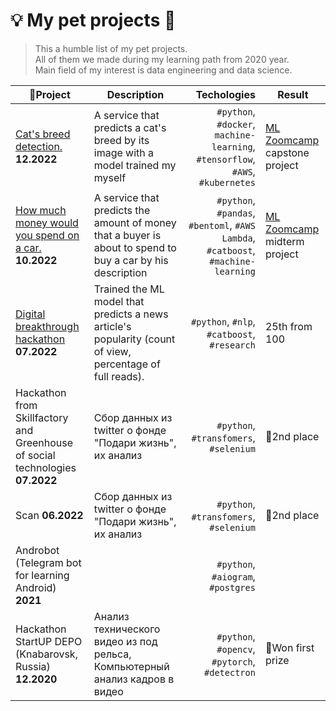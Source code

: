 # 💡 My pet projects 🐶
> This a humble list of my pet projects.  
> All of them we made during my learning path from 2020 year.  
> Main field of my interest is data engineering and data science.

| 🎱Project                                                                                                         | Description                                                                |                                                                       Techologies | Result                                                                                                        |
|-------------------------------------------------------------------------------------------------------------------|----------------------------------------------------------------------------|----------------------------------------------------------------------------------:|---------------------------------------------------------------------------------------------------------------|
| [Cat's breed detection.](https://github.com/rzabolotin/ml_zoomcamp_2022_project_2)  **12.2022**                   | A service that predicts a cat's breed by its image with a model trained my myself                                                                           |    `#python`, `#docker`, `machine-learning`, `#tensorflow`, `#AWS`, `#kubernetes` | [ML Zoomcamp](https://github.com/alexeygrigorev/mlbookcamp-code/tree/master/course-zoomcamp) capstone project |
| [How much money would you spend on a car.](https://github.com/rzabolotin/ml_zoomcamp_2022_project_1)  **10.2022** | A service that predicts the amount of money that a buyer is about to spend to buy a car by his description                                                                           | `#python`, `#pandas`, `#bentoml`, `#AWS Lambda`, `#catboost`, `#machine-learning` | [ML Zoomcamp](https://github.com/alexeygrigorev/mlbookcamp-code/tree/master/course-zoomcamp) midterm project  |
| [Digital breakthrough hackathon](https://github.com/rzabolotin/nlp_rbk_challenge) **07.2022**                     | Trained the ML model that predicts a news article's popularity (count of view, percentage of full reads).             |                                        `#python`, `#nlp`, `#catboost`, `#research` | 25th from 100                                                                                                 |
| Hackathon from Skillfactory and Greenhouse of social technologies **07.2022**                                     | Сбор данных из twitter о фонде "Подари жизнь", их анализ                   |                                            `#python`, `#transfomers`, `#selenium` | 🥈2nd place                                                                                                   |
| Scan **06.2022**                                                                                                  | Сбор данных из twitter о фонде "Подари жизнь", их анализ                   |                                            `#python`, `#transfomers`, `#selenium` | 🥈2nd place                                                                                                   |
| Androbot (Telegram bot for learning Android) **2021**                                                             |                                                                            |                                                `#python`, `#aiogram`, `#postgres` |                                                                                                               |
| Hackathon StartUP DEPO (Knabarovsk, Russia) **12.2020**                                                           | Анализ технического видео из под рельса, Компьютерный анализ кадров в видео |                                    `#python`, `#opencv`, `#pytorch`, `#detectron` | 🥇Won first prize                                                                                             |


